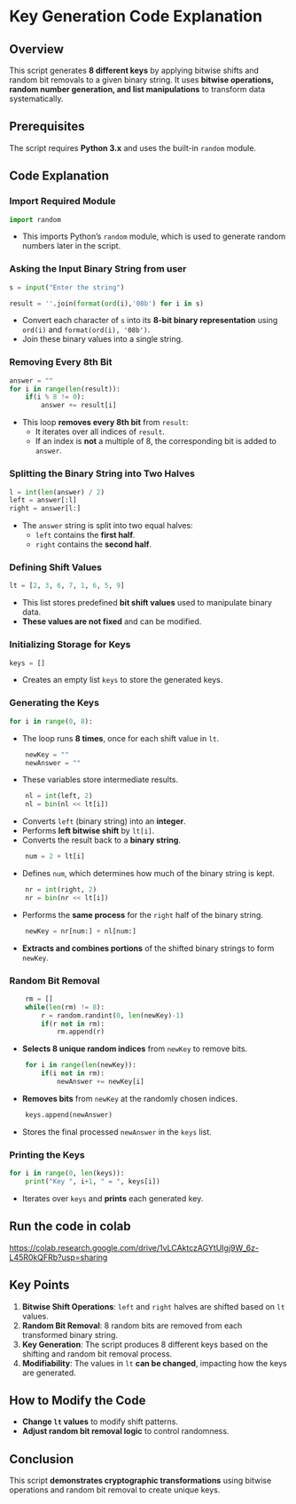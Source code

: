 #  Key Generation Code Explanation

## Overview
This script generates **8 different keys** by applying bitwise shifts and random bit removals to a given binary string. It uses **bitwise operations, random number generation, and list manipulations** to transform data systematically.

## Prerequisites
The script requires **Python 3.x** and uses the built-in `random` module.

## Code Explanation

### **Import Required Module**
```python
import random
```
- This imports Python’s `random` module, which is used to generate random numbers later in the script.

### **Asking the Input Binary String from user**
```python
s = input("Enter the string")  
```

```python
result = ''.join(format(ord(i),'08b') for i in s)
```
  - Convert each character of `s` into its **8-bit binary representation** using `ord(i)` and `format(ord(i), '08b')`.
  - Join these binary values into a single string.
  

### **Removing Every 8th Bit**
```python
answer = ""
for i in range(len(result)):
    if(i % 8 != 0):
        answer += result[i]
```
- This loop **removes every 8th bit** from `result`:
  - It iterates over all indices of `result`.
  - If an index is **not** a multiple of 8, the corresponding bit is added to `answer`.

### **Splitting the Binary String into Two Halves**
```python
l = int(len(answer) / 2)
left = answer[:l]
right = answer[l:]
```
- The `answer` string is split into two equal halves:
  - `left` contains the **first half**.
  - `right` contains the **second half**.

### **Defining Shift Values**
```python
lt = [2, 3, 6, 7, 1, 6, 5, 9]
```
- This list stores predefined **bit shift values** used to manipulate binary data.
- **These values are not fixed** and can be modified.

### **Initializing Storage for Keys**
```python
keys = []
```
- Creates an empty list `keys` to store the generated keys.

### **Generating the Keys**
```python
for i in range(0, 8):
```
- The loop runs **8 times**, once for each shift value in `lt`.

```python
    newKey = ""
    newAnswer = ""
```
- These variables store intermediate results.

```python
    nl = int(left, 2)
    nl = bin(nl << lt[i])
```
- Converts `left` (binary string) into an **integer**.
- Performs **left bitwise shift** by `lt[i]`.
- Converts the result back to a **binary string**.

```python
    num = 2 + lt[i]
```
- Defines `num`, which determines how much of the binary string is kept.

```python
    nr = int(right, 2)
    nr = bin(nr << lt[i])
```
- Performs the **same process** for the `right` half of the binary string.

```python
    newKey = nr[num:] + nl[num:]
```
- **Extracts and combines portions** of the shifted binary strings to form `newKey`.

### **Random Bit Removal**
```python
    rm = []
    while(len(rm) != 8):
        r = random.randint(0, len(newKey)-1)
        if(r not in rm):
            rm.append(r)
```
- **Selects 8 unique random indices** from `newKey` to remove bits.

```python
    for i in range(len(newKey)):
        if(i not in rm):
            newAnswer += newKey[i]
```
- **Removes bits** from `newKey` at the randomly chosen indices.

```python
    keys.append(newAnswer)
```
- Stores the final processed `newAnswer` in the `keys` list.

### **Printing the Keys**
```python
for i in range(0, len(keys)):
    print("Key ", i+1, " = ", keys[i])
```
- Iterates over `keys` and **prints** each generated key.

## Run the code in colab

https://colab.research.google.com/drive/1vLCAktczAGYtUIgj9W_6z-L45R0kQFRb?usp=sharing

## **Key Points**
1. **Bitwise Shift Operations**: `left` and `right` halves are shifted based on `lt` values.
2. **Random Bit Removal**: 8 random bits are removed from each transformed binary string.
3. **Key Generation**: The script produces 8 different keys based on the shifting and random bit removal process.
4. **Modifiability**: The values in `lt` **can be changed**, impacting how the keys are generated.

## **How to Modify the Code**
- **Change `lt` values** to modify shift patterns.
- **Adjust random bit removal logic** to control randomness.

## **Conclusion**
This script **demonstrates cryptographic transformations** using bitwise operations and random bit removal to create unique keys.

